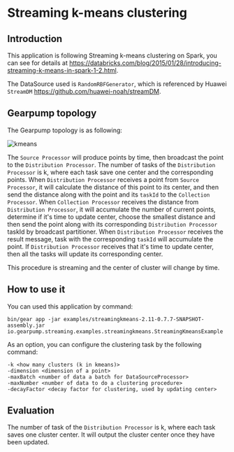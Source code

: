 Streaming k-means clustering
==============================
## Introduction
This application is following Streaming k-means clustering on Spark, you can see for details at
<https://databricks.com/blog/2015/01/28/introducing-streaming-k-means-in-spark-1-2.html>. 

The DataSource used is `RandomRBFGenerator`, which is referenced by Huawei `StreamDM` <https://github.com/huawei-noah/streamDM>.

## Gearpump topology
The Gearpump topology is as following:

![kmeans](https://cloud.githubusercontent.com/assets/5796671/14097520/93a2b498-f5a4-11e5-8df8-ef2b62c3b5ff.PNG)

The `Source Processor` will produce points by time, then broadcast the point to the `Distribution Processor`.
The number of tasks of the `Distribution Processor` is k, where each task save one center and the corresponding points.
When `Distribution Processor` receives a point from `Source Processor`, it will calculate the distance of this point to its center, and then send the distance along with the point and its `taskId` to the `Collection Processor`.
When `Collection Processor` receives the distance from `Distribution Processor`, it will accumulate the number of current points, determine if it's time to update center, choose the smallest distance and then send the point along with its corresponding `Distribution Processor` taskId by broadcast partitioner.
When `Distribution Processor` receives the result message, task with the corresponding `taskId` will accumulate the point. If `Distribution Processor` receives that it's time to update center, then all the tasks will update its corresponding center.

This procedure is streaming and the center of cluster will change by time.

## How to use it
You can used this application by command:

```
bin/gear app -jar examples/streamingkmeans-2.11-0.7.7-SNAPSHOT-assembly.jar io.gearpump.streaming.examples.streamingkmeans.StreamingKmeansExample
```

As an option, you can configure the clustering task by the following command:

```
-k <how many clusters (k in kmeans)>
-dimension <dimension of a point>
-maxBatch <number of data a batch for DataSourceProcessor>
-maxNumber <number of data to do a clustering procedure>
-decayFactor <decay factor for clustering, used by updating center>
```

## Evaluation
The number of task of the `Distribution Processor` is k, where each task saves one cluster center.
It will output the cluster center once they have been updated.
